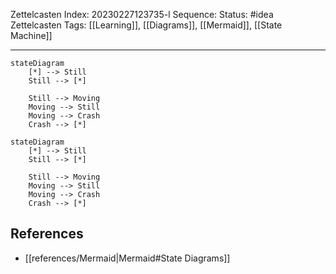Zettelcasten Index: 20230227123735-l
Sequence:
Status: #idea
Zettelcasten Tags: [[Learning]], [[Diagrams]], [[Mermaid]], [[State Machine]]

---

```
stateDiagram
    [*] --> Still
    Still --> [*]

    Still --> Moving
    Moving --> Still
    Moving --> Crash
    Crash --> [*]
```

```mermaid
stateDiagram
    [*] --> Still
    Still --> [*]

    Still --> Moving
    Moving --> Still
    Moving --> Crash
    Crash --> [*]
```

## References
- [[references/Mermaid|Mermaid#State Diagrams]]